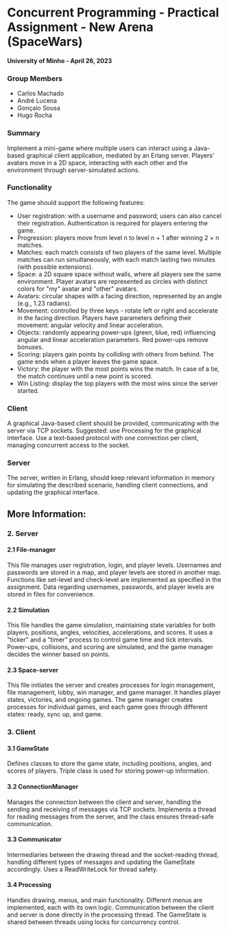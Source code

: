 # Concurrent Programming - Practical Assignment - New Arena (SpaceWars)
**University of Minho - April 26, 2023**

### Group Members
- Carlos Machado
- André Lucena
- Gonçalo Sousa
- Hugo Rocha

### Summary
Implement a mini-game where multiple users can interact using a Java-based graphical client application, mediated by an Erlang server. Players' avatars move in a 2D space, interacting with each other and the environment through server-simulated actions.

### Functionality
The game should support the following features:
- User registration: with a username and password; users can also cancel their registration. Authentication is required for players entering the game.
- Progression: players move from level n to level n + 1 after winning 2 × n matches.
- Matches: each match consists of two players of the same level. Multiple matches can run simultaneously, with each match lasting two minutes (with possible extensions).
- Space: a 2D square space without walls, where all players see the same environment. Player avatars are represented as circles with distinct colors for "my" avatar and "other" avatars.
- Avatars: circular shapes with a facing direction, represented by an angle (e.g., 1.23 radians).
- Movement: controlled by three keys - rotate left or right and accelerate in the facing direction. Players have parameters defining their movement: angular velocity and linear acceleration.
- Objects: randomly appearing power-ups (green, blue, red) influencing angular and linear acceleration parameters. Red power-ups remove bonuses.
- Scoring: players gain points by colliding with others from behind. The game ends when a player leaves the game space.
- Victory: the player with the most points wins the match. In case of a tie, the match continues until a new point is scored.
- Win Listing: display the top players with the most wins since the server started.

### Client
A graphical Java-based client should be provided, communicating with the server via TCP sockets. Suggested: use Processing for the graphical interface. Use a text-based protocol with one connection per client, managing concurrent access to the socket.

### Server
The server, written in Erlang, should keep relevant information in memory for simulating the described scenario, handling client connections, and updating the graphical interface.

## More Information:

### 2. Server
#### 2.1 File-manager
This file manages user registration, login, and player levels. Usernames and passwords are stored in a map, and player levels are stored in another map. Functions like set-level and check-level are implemented as specified in the assignment. Data regarding usernames, passwords, and player levels are stored in files for convenience.

#### 2.2 Simulation
This file handles the game simulation, maintaining state variables for both players, positions, angles, velocities, accelerations, and scores. It uses a "ticker" and a "timer" process to control game time and tick intervals. Power-ups, collisions, and scoring are simulated, and the game manager decides the winner based on points.

#### 2.3 Space-server
This file initiates the server and creates processes for login management, file management, lobby, win manager, and game manager. It handles player states, victories, and ongoing games. The game manager creates processes for individual games, and each game goes through different states: ready, sync up, and game.

### 3. Client
#### 3.1 GameState
Defines classes to store the game state, including positions, angles, and scores of players. Triple class is used for storing power-up information.

#### 3.2 ConnectionManager
Manages the connection between the client and server, handling the sending and receiving of messages via TCP sockets. Implements a thread for reading messages from the server, and the class ensures thread-safe communication.

#### 3.3 Communicator
Intermediaries between the drawing thread and the socket-reading thread, handling different types of messages and updating the GameState accordingly. Uses a ReadWriteLock for thread safety.

#### 3.4 Processing
Handles drawing, menus, and main functionality. Different menus are implemented, each with its own logic. Communication between the client and server is done directly in the processing thread. The GameState is shared between threads using locks for concurrency control.

